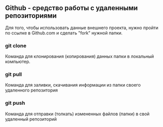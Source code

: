 ## Github - средство работы с удаленными репозиториями

Для того, чтобы использовать данные внешнего проекта, нужно пройти по ссылке в Github.com и сделать "fork" нужной папки.

### git clone 

Команда для клонирования (копирования) данных папки в локальный компьютер.

### git pull 

Команда для заливки, скачивания информации из папки своего удаленного репозитория

### git push 

Команда для отправки (толкать) измененных файлов (папки) в свой удаленный репозиторий
